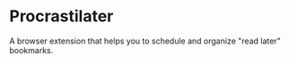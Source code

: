 # Procrastilater
A browser extension that helps you to schedule and organize "read later" bookmarks.
